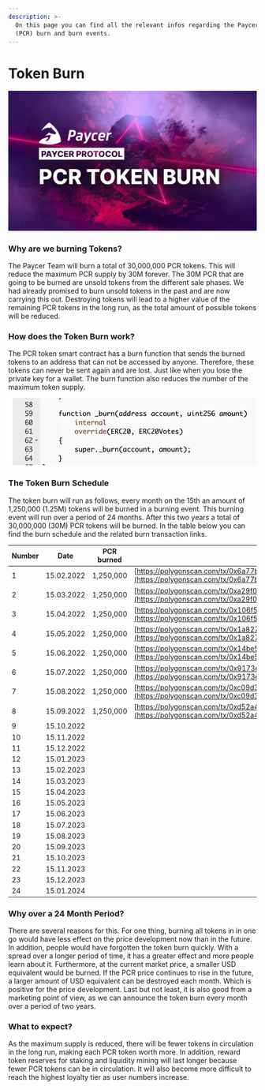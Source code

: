 ```yaml
---
description: >-
  On this page you can find all the relevant infos regarding the Paycer token
  (PCR) burn and burn events.
---
```


# Token Burn

![](<../.gitbook/assets/paycer pcr token burn.png>)

### Why are we burning Tokens?

The Paycer Team will burn a total of 30,000,000 PCR tokens. This will reduce the maximum PCR supply by 30M forever. The 30M PCR that are going to be burned are unsold tokens from the different sale phases. We had already promised to burn unsold tokens in the past and are now carrying this out. Destroying tokens will lead to a higher value of the remaining PCR tokens in the long run, as the total amount of possible tokens will be reduced.

### How does the Token Burn work?

The PCR token smart contract has a burn function that sends the burned tokens to an address that can not be accessed by anyone. Therefore, these tokens can never be sent again and are lost. Just like when you lose the private key for a wallet. The burn function also reduces the number of the maximum token supply.

![PCR burn function from smart contract](<../.gitbook/assets/paycer token burn function.png>)

### The Token Burn Schedule

The token burn will run as follows, every month on the 15th an amount of 1,250,000 (1.25M) tokens will be burned in a burning event. This burning event will run over a period of 24 months. After this two years a total of 30,000,000 (30M) PCR tokens will be burned. In the table below you can find the burn schedule and the related burn transaction links.

| Number | Date       | PCR burned | Tx Link                                                                                                                                                                                        |
| ------ | ---------- | ---------- | ---------------------------------------------------------------------------------------------------------------------------------------------------------------------------------------------- |
| 1      | 15.02.2022 | 1,250,000  | [https://polygonscan.com/tx/0x6a77bfb75d1b8ec0b736a8360eb5f42d692c498065a89ea2324007202ecf6851](https://polygonscan.com/tx/0x6a77bfb75d1b8ec0b736a8360eb5f42d692c498065a89ea2324007202ecf6851) |
| 2      | 15.03.2022 | 1,250,000  | [https://polygonscan.com/tx/0xa29f0403d3e808541c7cbd359f4c2248c7d5e4e493e50edb6fbf1c2832545302](https://polygonscan.com/tx/0xa29f0403d3e808541c7cbd359f4c2248c7d5e4e493e50edb6fbf1c2832545302) |
| 3      | 15.04.2022 | 1,250,000  | [https://polygonscan.com/tx/0x106f5acf76980082bd3aeacefa4467d1af7d7fad4c384aec1eaa47650632055b](https://polygonscan.com/tx/0x106f5acf76980082bd3aeacefa4467d1af7d7fad4c384aec1eaa47650632055b) |
| 4      | 15.05.2022 | 1,250,000  | [https://polygonscan.com/tx/0x1a827678f680e1560b6d6946734dc413ad765f7ef6dd965c7de5bd7f39b36e13](https://polygonscan.com/tx/0x1a827678f680e1560b6d6946734dc413ad765f7ef6dd965c7de5bd7f39b36e13) |
| 5      | 15.06.2022 | 1,250,000  | [https://polygonscan.com/tx/0x14be5af3c88662b8e0a2d141453cbf31eafa75482035734aa716098995755856](https://polygonscan.com/tx/0x14be5af3c88662b8e0a2d141453cbf31eafa75482035734aa716098995755856) |
| 6      | 15.07.2022 | 1,250,000  | [https://polygonscan.com/tx/0x9173e60d6b3b55b930757543cfce138240aabc77af9b8fdd90805e26c620fff0](https://polygonscan.com/tx/0x9173e60d6b3b55b930757543cfce138240aabc77af9b8fdd90805e26c620fff0) |
| 7      | 15.08.2022 | 1,250,000  | [https://polygonscan.com/tx/0xc09d378a73d4be6d9d77bc587af84d362d34146cfe325c7d4faab3046fc688e1](https://polygonscan.com/tx/0xc09d378a73d4be6d9d77bc587af84d362d34146cfe325c7d4faab3046fc688e1) |
| 8      | 15.09.2022 | 1,250,000  | [https://polygonscan.com/tx/0xd52a4e2309e3ed28e92408dad2a1c49698bcb56c85a29c0d84afab303304d05f](https://polygonscan.com/tx/0xd52a4e2309e3ed28e92408dad2a1c49698bcb56c85a29c0d84afab303304d05f) |
| 9      | 15.10.2022 |            |                                                                                                                                                                                                |
| 10     | 15.11.2022 |            |                                                                                                                                                                                                |
| 11     | 15.12.2022 |            |                                                                                                                                                                                                |
| 12     | 15.01.2023 |            |                                                                                                                                                                                                |
| 13     | 15.02.2023 |            |                                                                                                                                                                                                |
| 14     | 15.03.2023 |            |                                                                                                                                                                                                |
| 15     | 15.04.2023 |            |                                                                                                                                                                                                |
| 16     | 15.05.2023 |            |                                                                                                                                                                                                |
| 17     | 15.06.2023 |            |                                                                                                                                                                                                |
| 18     | 15.07.2023 |            |                                                                                                                                                                                                |
| 19     | 15.08.2023 |            |                                                                                                                                                                                                |
| 20     | 15.09.2023 |            |                                                                                                                                                                                                |
| 21     | 15.10.2023 |            |                                                                                                                                                                                                |
| 22     | 15.11.2023 |            |                                                                                                                                                                                                |
| 23     | 15.12.2023 |            |                                                                                                                                                                                                |
| 24     | 15.01.2024 |            |                                                                                                                                                                                                |



### Why over a 24 Month Period?

There are several reasons for this. For one thing, burning all tokens in in one go would have less effect on the price development now than in the future. In addition, people would have forgotten the token burn quickly. With a spread over a longer period of time, it has a greater effect and more people learn about it. Furthermore, at the current market price, a smaller USD equivalent would be burned. If the PCR price continues to rise in the future, a larger amount of USD equivalent can be destroyed each month. Which is positive for the price development. Last but not least, it is also good from a marketing point of view, as we can announce the token burn every month over a period of two years.

### What to expect?

As the maximum supply is reduced, there will be fewer tokens in circulation in the long run, making each PCR token worth more. In addition, reward token reserves for staking and liquidity mining will last longer because fewer PCR tokens can be in circulation. It will also become more difficult to reach the highest loyalty tier as user numbers increase.
